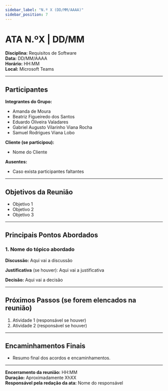 ```yaml
---
sidebar_label: "N.º X (DD/MM/AAAA)"
sidebar_position: 7
---
```


# ATA N.ºX | DD/MM

**Disciplina:** Requisitos de Software  
**Data:** DD/MM/AAAA  
**Horário:** HH:MM  
**Local:** Microsoft Teams

---

## Participantes

**Integrantes do Grupo:**
- Amanda de Moura  
- Beatriz Figueiredo dos Santos  
- Eduardo Oliveira Valadares  
- Gabriel Augusto Vilarinho Viana Rocha  
- Samuel Rodrigues Viana Lobo  

**Cliente (se participou):**
- Nome do Cliente

**Ausentes:**  
- Caso exista participantes faltantes

---

## Objetivos da Reunião
- Objetivo 1
- Objetivo 2
- Objetivo 3

---

## Principais Pontos Abordados

### 1. Nome do tópico abordado
**Discussão:** Aqui vai a discussão

**Justificativa** (se houver): Aqui vai a justificativa

**Decisão:** Aqui vai a decisão

---

## Próximos Passos (se forem elencados na reunião)
1. Atividade 1 (responsável se houver)
2. Atividade 2 (responsável se houver)

---

## Encaminhamentos Finais
- Resumo final dos acordos e encaminhamentos.

---

**Encerramento da reunião:** HH:MM  
**Duração:** Aproximadamente XhXX  
**Responsável pela redação da ata:** Nome do responsável
